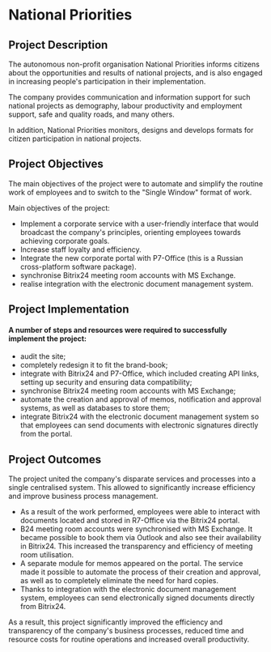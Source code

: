 # National Priorities

## Project Description

The autonomous non-profit organisation National Priorities informs citizens about the opportunities and results of national projects, and is also engaged in increasing people's participation in their implementation.

The company provides communication and information support for such national projects as demography, labour productivity and employment support, safe and quality roads, and many others.

In addition, National Priorities monitors, designs and develops formats for citizen participation in national projects.

## Project Objectives

The main objectives of the project were to automate and simplify the routine work of employees and to switch to the "Single Window" format of work.

Main objectives of the project:

* Implement a corporate service with a user-friendly interface that would broadcast the company's principles, orienting employees towards achieving corporate goals.
* Increase staff loyalty and efficiency.
* Integrate the new corporate portal with P7-Office (this is a Russian cross-platform software package).
* synchronise Bitrix24 meeting room accounts with MS Exchange.
* realise integration with the electronic document management system.

## Project Implementation

#### A number of steps and resources were required to successfully implement the project:

* audit the site;
* completely redesign it to fit the brand-book;
* integrate with Bitrix24 and P7-Office, which included creating API links, setting up security and ensuring data compatibility;
* synchronise Bitrix24 meeting room accounts with MS Exchange;
* automate the creation and approval of memos, notification and approval systems, as well as databases to store them;
* integrate Bitrix24 with the electronic document management system so that employees can send documents with electronic signatures directly from the portal.

## Project Outcomes

The project united the company's disparate services and processes into a single centralised system. This allowed to significantly increase efficiency and improve business process management.

* As a result of the work performed, employees were able to interact with documents located and stored in R7-Office via the Bitrix24 portal.
* B24 meeting room accounts were synchronised with MS Exchange. It became possible to book them via Outlook and also see their availability in Bitrix24. This increased the transparency and efficiency of meeting room utilisation.
* A separate module for memos appeared on the portal. The service made it possible to automate the process of their creation and approval, as well as to completely eliminate the need for hard copies.
* Thanks to integration with the electronic document management system, employees can send electronically signed documents directly from Bitrix24.

As a result, this project significantly improved the efficiency and transparency of the company's business processes, reduced time and resource costs for routine operations and increased overall productivity.